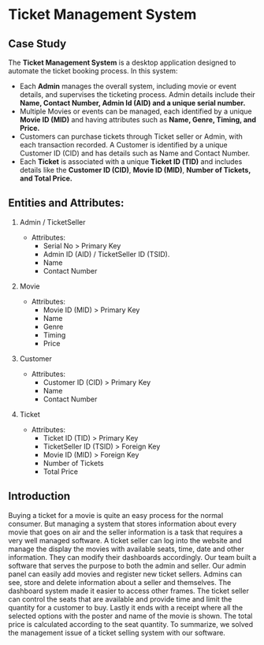 # Ticket Management System
## Case Study

The **Ticket Management System** is a desktop application designed to automate the ticket booking process. In this system:

- Each **Admin** manages the overall system, including movie or event details, and supervises the ticketing process. Admin details include their **Name, Contact Number, Admin Id (AID) and a unique serial number.**
- Multiple Movies or events can be managed, each identified by a unique **Movie ID (MID)** and having attributes such as **Name, Genre, Timing, and Price.**
- Customers can purchase tickets through Ticket seller or Admin, with each transaction recorded. A Customer is identified by a unique Customer ID (CID) and has details such as Name and Contact Number.
- Each **Ticket** is associated with a unique **Ticket ID (TID)** and includes details like the **Customer ID (CID)**, **Movie ID (MID)**, **Number of Tickets, and Total Price.**


## Entities and Attributes:

1. Admin / TicketSeller
    - Attributes:
        - Serial No > Primary Key
        - Admin ID (AID) / TicketSeller ID (TSID).
        - Name
        - Contact Number

2. Movie
    - Attributes:
        - Movie ID (MID) > Primary Key
        - Name
        - Genre
        - Timing
        - Price

3. Customer
    - Attributes:
        - Customer ID (CID) > Primary Key
        - Name
        - Contact Number

4. Ticket
    - Attributes:
        - Ticket ID (TID) > Primary Key
        - TicketSeller ID (TSID) > Foreign Key
        - Movie ID (MID) > Foreign Key
        - Number of Tickets
        - Total Price


## Introduction

Buying a ticket for a movie is quite an easy process for the normal consumer. But managing a system that stores information about every movie that goes on air and the seller information is a task that requires a very well managed software. A ticket seller can log into the website and manage the display the movies with available seats, time, date and other information. They can modify their dashboards accordingly. Our team built a software that serves the purpose to both the admin and seller. Our admin panel can easily add movies and register new ticket sellers. Admins can see, store and delete information about a seller and themselves. The dashboard system made it easier to access other frames. The ticket seller can control the seats that are available and provide time and limit the quantity for a customer to buy. Lastly it ends with a receipt where all the selected options with the poster and name of the movie is shown. The total price is calculated according to the seat quantity. To summarize, we solved the management issue of a ticket selling system with our software.